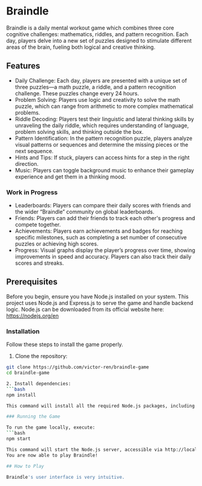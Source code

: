 # Braindle

Braindle is a daily mental workout game which combines three core cognitive challenges: mathematics, riddles, and pattern recognition. 
Each day, players delve into a new set of puzzles designed to stimulate different areas of the brain, fueling both logical and creative thinking.

## Features

* Daily Challenge: Each day, players are presented with a unique set of three puzzles—a math puzzle, a riddle, and a pattern recognition challenge. These puzzles change every 24 hours.
* Problem Solving: Players use logic and creativity to solve the math puzzle, which can range from arithmetic to more complex mathematical problems.
* Riddle Decoding: Players test their linguistic and lateral thinking skills by unraveling the daily riddle, which requires understanding of language, problem solving skills, and thinking outside the box.
* Pattern Identification: In the pattern recognition puzzle, players analyze visual patterns or sequences and determine the missing pieces or the next sequence.
* Hints and Tips: If stuck, players can access hints for a step in the right direction.
* Music: Players can toggle background music to enhance their gameplay experience and get them in a thinking mood.
### Work in Progress
* Leaderboards: Players can compare their daily scores with friends and the wider “Braindle” community on global leaderboards.
* Friends: Players can add their friends to track each other's progress and compete together.
* Achievements: Players earn achievements and badges for reaching specific milestones, such as completing a set number of consecutive puzzles or achieving high scores.
* Progress: Visual graphs display the player’s progress over time, showing improvements in speed and accuracy. Players can also track their daily scores and streaks.

## Prerequisites

Before you begin, ensure you have Node.js installed on your system. This project uses Node.js and Express.js to serve the game and handle backend logic.
Node.js can be downloaded from its official website here: https://nodejs.org/en

### Installation

Follow these steps to install the game properly.

1. Clone the repository:
```bash
git clone https://github.com/victor-ren/braindle-game
cd braindle-game

2. Install dependencies:
```bash
npm install

This command will install all the required Node.js packages, including Express.js.

### Running the Game

To run the game locally, execute:
```bash
npm start

This command will start the Node.js server, accessible via http://localhost:3000 on your browser.
You are now able to play Braindle!

## How to Play

Braindle's user interface is very intuitive. 




